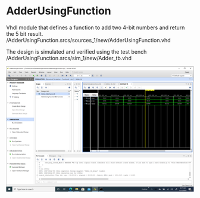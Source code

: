 # AdderUsingFunction
Vhdl module that defines a function to add two 4-bit numbers and return the 5 bit result. 
/AdderUsingFunction.srcs/sources_1/new/AdderUsingFunction.vhd

The design is simulated and verified using the test bench /AdderUsingFunction.srcs/sim_1/new/Adder_tb.vhd

![](/image/AdderUsingFunction.png)

